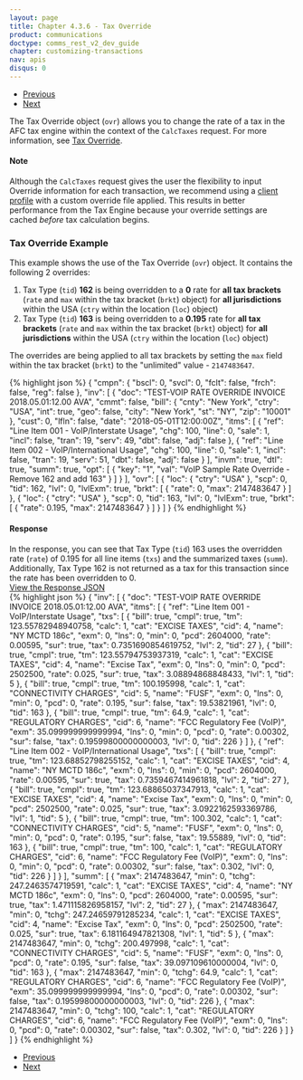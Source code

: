 ```yaml
---
layout: page
title: Chapter 4.3.6 - Tax Override
product: communications
doctype: comms_rest_v2_dev_guide
chapter: customizing-transactions
nav: apis
disqus: 0
---
```


<ul class="pager">
  <li class="previous"><a href="/communications/dev-guide_rest_v2/customizing-transactions/sample-transactions/inter-intrastate/"><i class="glyphicon glyphicon-chevron-left"></i>Previous</a></li>
  <li class="next"><a href="/communications/dev-guide_rest_v2/customizing-transactions/sample-transactions/safe-harbor-override/">Next<i class="glyphicon glyphicon-chevron-right"></i></a></li>
</ul>

The Tax Override object (<code>ovr</code>) allows you to change the rate of a tax in the AFC tax engine within the context of the <code>CalcTaxes</code> request.  For more information, see <a class="dev-guide-link" href="/communications/dev-guide_rest_v2/reference/tax-override/">Tax Override</a>.

<h4 id="note">Note</h4>
Although the <code>CalcTaxes</code> request gives the user the flexibility to input Override information for each transaction, we recommend using a <a class="dev-guide-link" href="/communications/dev-guide_rest_v2/customizing-transactions/client-profiles/">client profile</a> with a custom override file applied. This results in better performance from the Tax Engine because your override settings are cached <i>before</i> tax calculation begins.

<h3>Tax Override Example</h3>
This example shows the use of the Tax Override (<code>ovr</code>) object.  It contains the following 2 overrides:
<ol class="dev-guide-list">
  <li>Tax Type (<code>tid</code>) <b>162</b> is being overridden to a <b>0</b> rate for <b>all tax brackets</b> (<code>rate</code> and <code>max</code> within the tax bracket (<code>brkt</code>) object) for <b>all jurisdictions</b> within the USA (<code>ctry</code> within the location (<code>loc</code>) object)</li>
  <li>Tax Type (<code>tid</code>) <b>163</b> is being overridden to a <b>0.195</b> rate for <b>all tax brackets</b> (<code>rate</code> and <code>max</code> within the tax bracket (<code>brkt</code>) object) for <b>all jurisdictions</b> within the USA (<code>ctry</code> within the location (<code>loc</code>) object)</li>
</ol>

The overrides are being applied to all tax brackets by setting the <code>max</code> field within the tax bracket (<code>brkt</code>) to the "unlimited" value - <code>2147483647</code>.

{% highlight json %}
{
  "cmpn": {
    "bscl": 0,
    "svcl": 0,
    "fclt": false,
    "frch": false,
    "reg": false
  },
  "inv": [
    {
      "doc": "TEST-VOIP RATE OVERRIDE INVOICE 2018.05.01:12.00 AVA",
      "cmmt": false,
      "bill": {
        "cnty": "New York",
        "ctry": "USA",
        "int": true,
        "geo": false,
        "city": "New York",
        "st": "NY",
        "zip": "10001"
      },
      "cust": 0,
      "lfln": false,
      "date": "2018-05-01T12:00:00Z",
      "itms": [
        {
          "ref": "Line Item 001 - VoIP/Interstate Usage",
          "chg": 100,
          "line": 0,
          "sale": 1,
          "incl": false,
          "tran": 19,
          "serv": 49,
          "dbt": false,
          "adj": false
        },
        {
          "ref": "Line Item 002 - VoIP/International Usage",
          "chg": 100,
          "line": 0,
          "sale": 1,
          "incl": false,
          "tran": 19,
          "serv": 51,
          "dbt": false,
          "adj": false
        }
      ],
      "invm": true,
      "dtl": true,
      "summ": true,
      "opt": [
        {
          "key": "1",
          "val": "VoIP Sample Rate Override - Remove 162 and add 163"
        }
      ]
    }
  ],
  "ovr": [
    {
      "loc": {
        "ctry": "USA"
      },
      "scp": 0,
      "tid": 162,
      "lvl": 0,
      "lvlExm": true,
      "brkt": [
        {
          "rate": 0,
          "max": 2147483647
        }
      ]
    },
    {
      "loc": {
        "ctry": "USA"
      },
      "scp": 0,
      "tid": 163,
      "lvl": 0,
      "lvlExm": true,
      "brkt": [
        {
          "rate": 0.195,
          "max": 2147483647
        }
      ]
    }
  ]
 }
 {% endhighlight %}

 <h4>Response</h4>
 In the response, you can see that Tax Type (<code>tid</code>) 163 uses the overridden rate (<code>rate</code>) of 0.195 for all line items (<code>txs</code>) and the summarized taxes (<code>summ</code>).  Additionally, Tax Type 162 is not returned as a tax for this transaction since the rate has been overridden to 0.

 <div class="panel-group">
  <a data-toggle="collapse" href="#collapse1">View the Response JSON</a>
  <div id="collapse1" class="panel-collapse collapse">
    <div class="panel-body">
 {% highlight json %}
 {
  "inv": [
    {
      "doc": "TEST-VOIP RATE OVERRIDE INVOICE 2018.05.01:12.00 AVA",
      "itms": [
        {
          "ref": "Line Item 001 - VoIP/Interstate Usage",
          "txs": [
            {
              "bill": true,
              "cmpl": true,
              "tm": 123.55782948940758,
              "calc": 1,
              "cat": "EXCISE TAXES",
              "cid": 4,
              "name": "NY MCTD 186c",
              "exm": 0,
              "lns": 0,
              "min": 0,
              "pcd": 2604000,
              "rate": 0.00595,
              "sur": true,
              "tax": 0.7351690854619752,
              "lvl": 2,
              "tid": 27
            },
            {
              "bill": true,
              "cmpl": true,
              "tm": 123.55794753937319,
              "calc": 1,
              "cat": "EXCISE TAXES",
              "cid": 4,
              "name": "Excise Tax",
              "exm": 0,
              "lns": 0,
              "min": 0,
              "pcd": 2502500,
              "rate": 0.025,
              "sur": true,
              "tax": 3.08894868848433,
              "lvl": 1,
              "tid": 5
            },
            {
              "bill": true,
              "cmpl": true,
              "tm": 100.195998,
              "calc": 1,
              "cat": "CONNECTIVITY CHARGES",
              "cid": 5,
              "name": "FUSF",
              "exm": 0,
              "lns": 0,
              "min": 0,
              "pcd": 0,
              "rate": 0.195,
              "sur": false,
              "tax": 19.53821961,
              "lvl": 0,
              "tid": 163
            },
            {
              "bill": true,
              "cmpl": true,
              "tm": 64.9,
              "calc": 1,
              "cat": "REGULATORY CHARGES",
              "cid": 6,
              "name": "FCC Regulatory Fee (VoIP)",
              "exm": 35.099999999999994,
              "lns": 0,
              "min": 0,
              "pcd": 0,
              "rate": 0.00302,
              "sur": false,
              "tax": 0.19599800000000003,
              "lvl": 0,
              "tid": 226
            }
          ]
        },
        {
          "ref": "Line Item 002 - VoIP/International Usage",
          "txs": [
            {
              "bill": true,
              "cmpl": true,
              "tm": 123.68852798255152,
              "calc": 1,
              "cat": "EXCISE TAXES",
              "cid": 4,
              "name": "NY MCTD 186c",
              "exm": 0,
              "lns": 0,
              "min": 0,
              "pcd": 2604000,
              "rate": 0.00595,
              "sur": true,
              "tax": 0.7359467414961818,
              "lvl": 2,
              "tid": 27
            },
            {
              "bill": true,
              "cmpl": true,
              "tm": 123.68865037347913,
              "calc": 1,
              "cat": "EXCISE TAXES",
              "cid": 4,
              "name": "Excise Tax",
              "exm": 0,
              "lns": 0,
              "min": 0,
              "pcd": 2502500,
              "rate": 0.025,
              "sur": true,
              "tax": 3.0922162593369786,
              "lvl": 1,
              "tid": 5
            },
            {
              "bill": true,
              "cmpl": true,
              "tm": 100.302,
              "calc": 1,
              "cat": "CONNECTIVITY CHARGES",
              "cid": 5,
              "name": "FUSF",
              "exm": 0,
              "lns": 0,
              "min": 0,
              "pcd": 0,
              "rate": 0.195,
              "sur": false,
              "tax": 19.55889,
              "lvl": 0,
              "tid": 163
            },
            {
              "bill": true,
              "cmpl": true,
              "tm": 100,
              "calc": 1,
              "cat": "REGULATORY CHARGES",
              "cid": 6,
              "name": "FCC Regulatory Fee (VoIP)",
              "exm": 0,
              "lns": 0,
              "min": 0,
              "pcd": 0,
              "rate": 0.00302,
              "sur": false,
              "tax": 0.302,
              "lvl": 0,
              "tid": 226
            }
          ]
        }
      ],
      "summ": [
        {
          "max": 2147483647,
          "min": 0,
          "tchg": 247.2463574719591,
          "calc": 1,
          "cat": "EXCISE TAXES",
          "cid": 4,
          "name": "NY MCTD 186c",
          "exm": 0,
          "lns": 0,
          "pcd": 2604000,
          "rate": 0.00595,
          "sur": true,
          "tax": 1.471115826958157,
          "lvl": 2,
          "tid": 27
        },
        {
          "max": 2147483647,
          "min": 0,
          "tchg": 247.24659791285234,
          "calc": 1,
          "cat": "EXCISE TAXES",
          "cid": 4,
          "name": "Excise Tax",
          "exm": 0,
          "lns": 0,
          "pcd": 2502500,
          "rate": 0.025,
          "sur": true,
          "tax": 6.181164947821308,
          "lvl": 1,
          "tid": 5
        },
        {
          "max": 2147483647,
          "min": 0,
          "tchg": 200.497998,
          "calc": 1,
          "cat": "CONNECTIVITY CHARGES",
          "cid": 5,
          "name": "FUSF",
          "exm": 0,
          "lns": 0,
          "pcd": 0,
          "rate": 0.195,
          "sur": false,
          "tax": 39.097109610000004,
          "lvl": 0,
          "tid": 163
        },
        {
          "max": 2147483647,
          "min": 0,
          "tchg": 64.9,
          "calc": 1,
          "cat": "REGULATORY CHARGES",
          "cid": 6,
          "name": "FCC Regulatory Fee (VoIP)",
          "exm": 35.099999999999994,
          "lns": 0,
          "pcd": 0,
          "rate": 0.00302,
          "sur": false,
          "tax": 0.19599800000000003,
          "lvl": 0,
          "tid": 226
        },
        {
          "max": 2147483647,
          "min": 0,
          "tchg": 100,
          "calc": 1,
          "cat": "REGULATORY CHARGES",
          "cid": 6,
          "name": "FCC Regulatory Fee (VoIP)",
          "exm": 0,
          "lns": 0,
          "pcd": 0,
          "rate": 0.00302,
          "sur": false,
          "tax": 0.302,
          "lvl": 0,
          "tid": 226
        }
      ]
    }
  ]
}
{% endhighlight %}
    </div>
  </div>
</div>


<ul class="pager">
  <li class="previous"><a href="/communications/dev-guide_rest_v2/customizing-transactions/sample-transactions/inter-intrastate/"><i class="glyphicon glyphicon-chevron-left"></i>Previous</a></li>
  <li class="next"><a href="/communications/dev-guide_rest_v2/customizing-transactions/sample-transactions/safe-harbor-override/">Next<i class="glyphicon glyphicon-chevron-right"></i></a></li>
</ul>